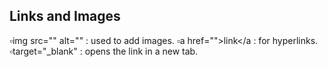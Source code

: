## Links and Images

▫️img src="" alt="" : used to add images.
▫️a href="">link</a : for hyperlinks.
▫️target="_blank" : opens the link in a new tab.
